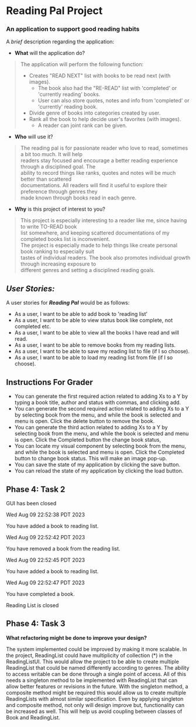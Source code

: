 # Reading Pal Project

### An application to support good reading habits

A *brief* description regarding the application:
- **What** will the application do?

> The application will perform the following function:
> - Creates "READ NEXT" list with books to be read next (with images).
>   - The book also had the "RE-READ" list with 'completed' or 'currently reading' books.
>   - User can also store quotes, notes and info from 'completed' or 'currently' reading book.
> - Divide genre of books into categories created by user.
> - Rank all the book to help decide user's favorites (with images).
>   - A reader can joint rank can be given.

- **Who** will use it?
> The reading pal is for passionate reader who love to read, sometimes a bit too much. It will help <br> 
> readers stay focused and encourage a better reading experience through a disciplined goal. The <br> 
> ability to record things like ranks, quotes and notes will be much better than scattered <br> 
> documentations. All readers will find it useful to explore their preference through genres they <br>
> made known through books read in each genre.


- **Why** is this project of interest to you?
> This project is especially interesting to a reader like me, since having to write TO-READ book <br> 
> list somewhere, and keeping scattered documentations of my completed books list is inconvenient. <br>
> The project is especially made to help things like create personal book ranking to especially suit <br>
> tastes of individual readers. The book also promotes individual growth through increasing exposure to <br>
> different genres and setting a disciplined reading goals.

  
  
## *User Stories:*


A user stories for ***Reading Pal*** would be as follows:
- As a user, I want to be able to add book to 'reading list' 
- As a user, I want to be able to view status book like complete, not completed etc.
- As a user, I want to be able to view all the books I have read and will read.
- As a user, I want to be able to remove books from my reading lists.
- As a user, I want to be able to save my reading list to file (if I so choose).
- As a user, I want to be able to load my reading list from file (if I so choose).

## Instructions For Grader

- You can generate the first required action related to adding Xs to a Y by typing a book title, author 
and status with commas, and clicking add.
- You can generate the second required action related to adding Xs to a Y by selecting book from the menu, 
and while the book is selected and menu is open. Click the delete button to remove the book.
- You can generate the third action related to adding Xs to a Y by selecting book from the menu,
  and while the book is selected and menu is open. Click the Completed button the change book status,
- You can locate my visual component by selecting book from the menu,
  and while the book is selected and menu is open. Click the Completed button to change book status. This will
make an image pop-up.
- You can save the state of my application by clicking the save button.
- You can reload the state of my application by clicking the load button.

## Phase 4: Task 2

GUI has been closed

Wed Aug 09 22:52:38 PDT 2023 

You have added a book to reading list.

Wed Aug 09 22:52:42 PDT 2023

You have removed a book from the reading list.

Wed Aug 09 22:52:45 PDT 2023

You have added a book to reading list.

Wed Aug 09 22:52:47 PDT 2023

You have completed a book.

Reading List is closed


## Phase 4: Task 3

**What refactoring might be done to improve your design?**

The system implemented could be improved by making it more scalable. In the project,
ReadingList could have multiplicity of collection (*) in the ReadingListUI. This 
would allow the project to be able to create multiple ReadingList that could be named differently
according to genres. The ability to access writable can be done through a single point of access. 
All of this needs a singleton method to be implemented with ReadingList that can allow better 
features or revisions in the future. With the singleton method, a composite method might be required
this would allow us to create multiple ReadingLists with almost similar specification. Even by applying
singleton and composite method, not only will design improve but, functionality can be increased as well. 
This will help us avoid coupling between classes of Book and ReadingList.





